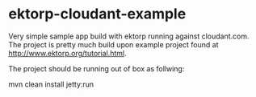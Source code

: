 ektorp-cloudant-example
=======================

Very simple sample app build with ektorp running against cloudant.com. The project is pretty much build upon example
project found at http://www.ektorp.org/tutorial.html.

The project should be running out of box as follwing:

mvn clean install jetty:run 


